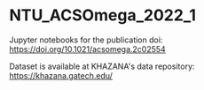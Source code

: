 # NTU_ACSOmega_2022_1

Jupyter notebooks for the publication doi: https://doi.org/10.1021/acsomega.2c02554

Dataset is available at KHAZANA's data repository: https://khazana.gatech.edu/
